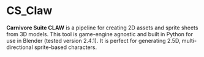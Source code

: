 # CS_Claw
**Carnivore Suite CLAW** is a pipeline for creating 2D assets and sprite sheets from 3D models. This tool is game-engine agnostic and built in Python for use in Blender (tested version 2.4.1). It is perfect for generating 2.5D, multi-directional sprite-based characters.
